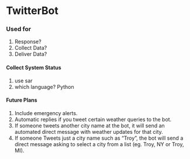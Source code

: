 # TwitterBot

### Used for
1. Response?
2. Collect Data?
3. Deliver Data?


#### Collect System Status
1. use sar
2. which language? Python


#### Future Plans
1. Include emergency alerts.
2. Automatic replies if you tweet certain weather queries to the bot.
3. If someone tweets another city name at the bot, it will send an automated direct message with weather updates for that city.
4. If someone Tweets just a city name such as “Troy”, the bot will send a direct message asking to select a city from a list (eg. Troy, NY or Troy, MI).
